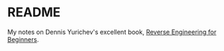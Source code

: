 # README

My notes on Dennis Yurichev's excellent book, 
[Reverse Engineering for Beginners](https://beginners.re/).
